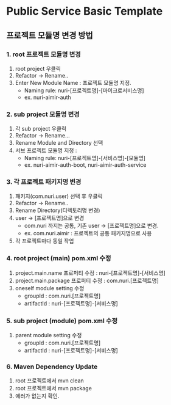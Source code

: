 # Public Service Basic Template
## 프로젝트 모듈명 변경 방법
### 1. root 프로젝트 모듈명 변경
1. root project 우클릭
2. Refactor -> Rename.. 
3. Enter New Module Name : 프로젝트 모듈명 지정.
   - Naming rule: nuri-[프로젝트명]-[마이크로서비스명]
   - ex. nuri-aimir-auth

### 2. sub project 모듈명 변경
1. 각 sub project 우클릭
2. Refactor -> Rename...
3. Rename Module and Directory 선택
4. 서브 프로젝트 모듈명 지정 : 
    - Naming rule: nuri-[프로젝트명]-[서비스명]-[모듈명]
    - ex. nuri-aimir-auth-boot, nuri-aimir-auth-service

### 3. 각 프로젝트 패키지명 변경 
1. 패키지(com.nuri.user) 선택 후 우클릭 
2. Refactor -> Rename..
3. Rename Directory(디렉토리명 변경)
4. user -> [프로젝트명]으로 변경
    - com.nuri 까지는 공통, 기존 user -> [프로젝트명]으로 변경.
    - ex. com.nuri.aimir : 프로젝트의 공통 패키지명으로 사용
5. 각 프로젝트마다 동일 작업 

### 4. root project (main) pom.xml 수정
1. project.main.name 프로퍼티 수정 : nuri-[프로젝트명]-[서비스명]
2. project.main.package 프로퍼티 수정 : com.nuri.[프로젝트명]
3. oneself module setting 수정
   - groupId : com.nuri.[프로젝트명]
   - artifactId : nuri-[프로젝트명]-[서비스명]

### 5. sub project (module) pom.xml 수정
1. parent module setting 수정
   - groupId : com.nuri.[프로젝트명]
   - artifactId : nuri-[프로젝트명]-[서비스명]



### 6. Maven Dependency Update
1. root 프로젝트에서 mvn clean
2. root 프로젝트에서 mvn package
3. 에러가 없는지 확인. 
